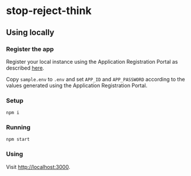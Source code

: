 # stop-reject-think

## Using locally

### Register the app

Register your local instance using the Application Registration Portal
as described
[here](https://docs.microsoft.com/en-us/outlook/rest/node-tutorial#register-the-app).

Copy `sample.env` to `.env` and set `APP_ID` and `APP_PASSWORD`
according to the values generated using the Application Registration
Portal.

### Setup

```
npm i
```

### Running

```
npm start
```

### Using

Visit <http://localhost:3000>.
